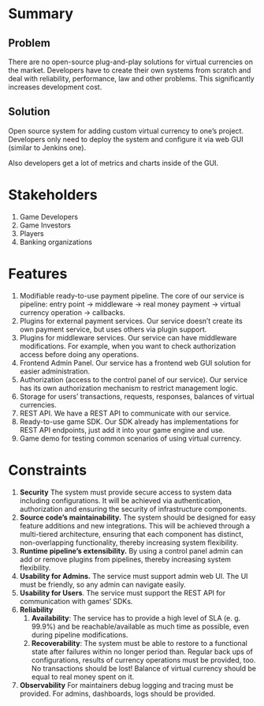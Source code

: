# Summary

## Problem

There are no open-source plug-and-play solutions for virtual currencies on the market. Developers have to create their own systems from scratch and deal with reliability, performance, law and other problems. This significantly increases development cost.

## Solution

Open source system for adding custom virtual currency to one’s project. Developers only need to deploy the system and configure it via web GUI (similar to Jenkins one).

Also developers get a lot of metrics and charts inside of the GUI.

# Stakeholders

1. Game Developers  
2. Game Investors  
3. Players  
4. Banking organizations

# Features

1. Modifiable ready-to-use payment pipeline. The core of our service is pipeline: entry point \-\> middleware \-\> real money payment \-\> virtual currency operation \-\> callbacks.  
2. Plugins for external payment services. Our service doesn’t create its own payment service, but uses others via plugin support.  
3. Plugins for middleware services. Our service can have middleware modifications. For example, when you want to check authorization access before doing any operations.  
4. Frontend Admin Panel. Our service has a frontend web GUI solution for easier administration.  
5. Authorization (access to the control panel of our service). Our service has its own authorization mechanism to restrict management logic.  
6. Storage for users’ transactions, requests, responses, balances of virtual currencies.   
7. REST API. We have a REST API to communicate with our service.  
8. Ready-to-use game SDK. Our SDK already has implementations for REST API endpoints, just add it into your game engine and use.  
9. Game demo for testing common scenarios of using virtual currency.

# Constraints

1. **Security** The system must provide secure access to system data including configurations. It will be achieved via authentication, authorization and ensuring the security of infrastructure components.  
2. **Source code’s maintainability.** The system should be designed for easy feature additions and new integrations. This will be achieved through a multi-tiered architecture, ensuring that each component has distinct, non-overlapping functionality, thereby increasing system flexibility.  
3. **Runtime pipeline’s extensibility.** By using a control panel admin can add or remove plugins from pipelines, thereby increasing system flexibility.  
4. **Usability for Admins.** The service must support admin web UI. The UI must be friendly, so any admin can navigate easily.  
5. **Usability for Users**. The service must support the REST API for communication with games’ SDKs.  
6. **Reliability**  
   1. **Availability**: The service has to provide a high level of SLA (e. g. 99.9%) and be reachable/available as much time as possible, even during pipeline modifications.  
   2. **Recoverability**: The system must be able to restore to a functional state after failures within no longer period than. Regular back ups of configurations, results of currency operations must be provided, too. No transactions should be lost\! Balance of virtual currency should be equal to real money spent on it.  
7. **Observability** For maintainers debug logging and tracing must be provided. For admins, dashboards, logs should be provided.